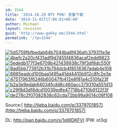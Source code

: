 ```yaml
---
id: 1544
title: '2014.10.29 NTV PON! 宣番下载'
date: '2014-11-01T17:08:01+08:00'
author: Michael
layout: revision
guid: 'http://www.gakky.me/1544.html'
permalink: '/?p=1544'
---
```


[![5d5759fbfbedab64b7044ba6f436afc379311e3e](http://www.yui-aragaki.org/wp-content/uploads/2014/11/5d5759fbfbedab64b7044ba6f436afc379311e3e.jpg)](http://www.yui-aragaki.org/wp-content/uploads/2014/11/5d5759fbfbedab64b7044ba6f436afc379311e3e.jpg) [![4befc2a20cf431adf9d7455f4836acaf2edd9823](http://www.yui-aragaki.org/wp-content/uploads/2014/11/4befc2a20cf431adf9d7455f4836acaf2edd9823.jpg)](http://www.yui-aragaki.org/wp-content/uploads/2014/11/4befc2a20cf431adf9d7455f4836acaf2edd9823.jpg) [![5ededb177f3e6709b421439938c79f3df8dc550f](http://www.yui-aragaki.org/wp-content/uploads/2014/11/5ededb177f3e6709b421439938c79f3df8dc550f.jpg)](http://www.yui-aragaki.org/wp-content/uploads/2014/11/5ededb177f3e6709b421439938c79f3df8dc550f.jpg) [![8ad5bb773912b31b794dcb4f8518367adab4e108](http://www.yui-aragaki.org/wp-content/uploads/2014/11/8ad5bb773912b31b794dcb4f8518367adab4e108.jpg)](http://www.yui-aragaki.org/wp-content/uploads/2014/11/8ad5bb773912b31b794dcb4f8518367adab4e108.jpg) [![6665eadcd100baa1495a41dd4410b912c8fc2e3e](http://www.yui-aragaki.org/wp-content/uploads/2014/11/6665eadcd100baa1495a41dd4410b912c8fc2e3e.jpg)](http://www.yui-aragaki.org/wp-content/uploads/2014/11/6665eadcd100baa1495a41dd4410b912c8fc2e3e.jpg) [![47517963f6246b60047fb412e8f81a4c510fa23f](http://www.yui-aragaki.org/wp-content/uploads/2014/11/47517963f6246b60047fb412e8f81a4c510fa23f.jpg)](http://www.yui-aragaki.org/wp-content/uploads/2014/11/47517963f6246b60047fb412e8f81a4c510fa23f.jpg) [![b2a3e9edab64034fcdd8c460acc379310a551d13](http://www.yui-aragaki.org/wp-content/uploads/2014/11/b2a3e9edab64034fcdd8c460acc379310a551d13.jpg)](http://www.yui-aragaki.org/wp-content/uploads/2014/11/b2a3e9edab64034fcdd8c460acc379310a551d13.jpg) [![c29f8d3df8dcd10039edfe47718b4710b9122f3f](http://www.yui-aragaki.org/wp-content/uploads/2014/11/c29f8d3df8dcd10039edfe47718b4710b9122f3f.jpg)](http://www.yui-aragaki.org/wp-content/uploads/2014/11/c29f8d3df8dcd10039edfe47718b4710b9122f3f.jpg) [![de278c2f07082838c62cda72bb99a9014c08f108](http://www.yui-aragaki.org/wp-content/uploads/2014/11/de278c2f07082838c62cda72bb99a9014c08f108.jpg)](http://www.yui-aragaki.org/wp-content/uploads/2014/11/de278c2f07082838c62cda72bb99a9014c08f108.jpg)

Source:[ http://tieba.baidu.com/p/3379701857](http://tieba.baidu.com/p/3379701857)

DL: <http://pan.baidu.com/s/1qWDKFVI> (PW: ot3q)